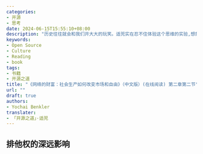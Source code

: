 ```yaml
---
categories:
- 开源
- 思考
date: 2024-06-15T15:55:10+08:00
description: "历史往往就会和我们开大大的玩笑。适兕实在忍不住体验这个思维的实验,想象虚拟的历史，于是尝试花几个月的时间翻译。Enjoy！Happy Reading～"
keywords:
- Open Source
- Culture
- Reading
- book
tags:
- 书籍
- 开源之道
title: "《网络的财富：社会生产如何改变市场和自由》（中文版）(在线阅读) 第二章第二节"
url: ""
draft: true
authors:
- Yochai Benkler
translater:
- 「开源之道」·适兕
---
```


## 排他权的深远影响

